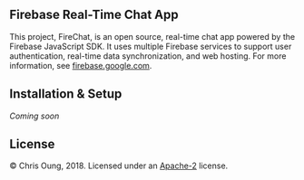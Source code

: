 ## Firebase Real-Time Chat App

This project, FireChat, is an open source, real-time chat app powered by the Firebase JavaScript SDK. It uses multiple Firebase services to support user authentication, real-time data synchronization, and web hosting. For more information, see [firebase.google.com](https://firebase.google.com). 

## Installation & Setup

*Coming soon* 
 
## License 

© Chris Oung, 2018. Licensed under an [Apache-2](https://github.com/chrisoung/firebase-web/blob/master/LICENSE) license.

